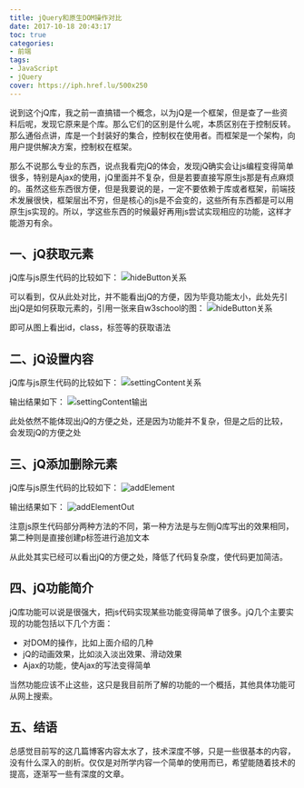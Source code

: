```yaml
---
title: jQuery和原生DOM操作对比
date: 2017-10-18 20:43:17
toc: true
categories:
- 前端
tags: 
- JavaScript
- jQuery
cover: https://iph.href.lu/500x250
---
```


说到这个jQ库，我之前一直搞错一个概念，以为jQ是一个框架，但是查了一些资料后呢，发现它原来是个库。那么它们的区别是什么呢，本质区别在于控制反转。那么通俗点讲，库是一个封装好的集合，控制权在使用者。而框架是一个架构，向用户提供解决方案，控制权在框架。

那么不说那么专业的东西，说点我看完jQ的体会，发现jQ确实会让js编程变得简单很多，特别是Ajax的使用，jQ里面并不复杂，但是若要直接写原生js那是有点麻烦的。虽然这些东西很方便，但是我要说的是，一定不要依赖于库或者框架，前端技术发展很快，框架层出不穷，但是核心的js是不会变的，这些所有东西都是可以用原生js实现的。所以，学这些东西的时候最好再用js尝试实现相应的功能，这样才能游刃有余。

<!--more-->

## 一、jQ获取元素

jQ库与js原生代码的比较如下：
![](https://file-1305436646.file.myqcloud.com/blog/2017-10-18/hideButton.png "hideButton关系")

可以看到，仅从此处对比，并不能看出jQ的方便，因为毕竟功能太小，此处先引出jQ是如何获取元素的，引用一张来自w3school的图：
![](https://file-1305436646.file.myqcloud.com/blog/2017-10-18/SelectProgram.png "hideButton关系")

即可从图上看出id，class，标签等的获取语法

## 二、jQ设置内容

jQ库与js原生代码的比较如下：
![](https://file-1305436646.file.myqcloud.com/blog/2017-10-18/settingContent.png "settingContent关系")

输出结果如下：
![](https://file-1305436646.file.myqcloud.com/blog/2017-10-18/settingContentOut.png "settingContent输出")

此处依然不能体现出jQ的方便之处，还是因为功能并不复杂，但是之后的比较，会发现jQ的方便之处

## 三、jQ添加删除元素

jQ库与js原生代码的比较如下：
![](https://file-1305436646.file.myqcloud.com/blog/2017-10-18/addElement.png "addElement")

输出结果如下：
![](https://file-1305436646.file.myqcloud.com/blog/2017-10-18/addElementOut.png "addElementOut")

注意js原生代码部分两种方法的不同，第一种方法是与左侧jQ库写出的效果相同，第二种则是直接创建p标签进行追加文本

从此处其实已经可以看出jQ的方便之处，降低了代码复杂度，使代码更加简洁。

## 四、jQ功能简介

jQ库功能可以说是很强大，把js代码实现某些功能变得简单了很多。jQ几个主要实现的功能包括以下几个方面：

* 对DOM的操作，比如上面介绍的几种
* jQ的动画效果，比如淡入淡出效果、滑动效果
* Ajax的功能，使Ajax的写法变得简单

当然功能应该不止这些，这只是我目前所了解的功能的一个概括，其他具体功能可从网上搜索。

## 五、结语

总感觉目前写的这几篇博客内容太水了，技术深度不够，只是一些很基本的内容，没有什么深入的剖析。仅仅是对所学内容一个简单的使用而已，希望能随着技术的提高，逐渐写一些有深度的文章。